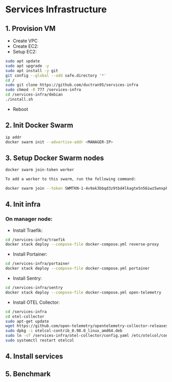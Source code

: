 # Services Infrastructure

## 1. Provision VM

- Create VPC
- Create EC2:
- Setup EC2:

```bash
sudo apt update
sudo apt upgrade -y
sudo apt install -y git
git config --global --add safe.directory '*'
cd /
sudo git clone https://github.com/ductran95/services-infra
sudo chmod -R 777 /services-infra
cd /services-infra/debian
./install.sh
```

- Reboot

## 2. Init Docker Swarm
```bash
ip addr
docker swarm init --advertise-addr <MANAGER-IP>
```

## 3. Setup Docker Swarm nodes
```bash
docker swarm join-token worker

To add a worker to this swarm, run the following command:

docker swarm join --token SWMTKN-1-4v9ak3bbqd3z9tbd4lkagte5n56iwz5wnxpk3agqqg2uj9fn1j-3pmq17fcgxu4p3by6sa72quft 10.0.2.95:2377
```

## 4. Init infra

### On manager node:
- Install Traefik:
```bash
cd /services-infra/traefik
docker stack deploy --compose-file docker-compose.yml reverse-proxy
```

- Install Portainer:
```bash
cd /services-infra/portainer
docker stack deploy --compose-file docker-compose.yml portainer
```

- Install Sentry:
```bash
cd /services-infra/sentry
docker stack deploy --compose-file docker-compose.yml open-telemetry
```

- Install OTEL Collector:
```bash
cd /services-infra
cd otel-collector
sudo apt-get update
wget https://github.com/open-telemetry/opentelemetry-collector-releases/releases/download/v0.98.0/otelcol-contrib_0.98.0_linux_amd64.deb
sudo dpkg -i otelcol-contrib_0.98.0_linux_amd64.deb
sudo ln -sf /services-infra/otel-collector/config.yaml /etc/otelcol/config.yaml
sudo systemctl restart otelcol
```

## 4. Install services

## 5. Benchmark